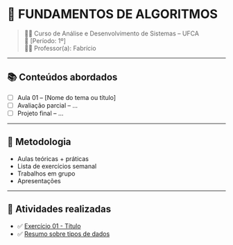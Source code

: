 # 📘 FUNDAMENTOS DE ALGORITMOS

> 🧑‍🎓 Curso de Análise e Desenvolvimento de Sistemas – UFCA  
> 📆 [Período: 1º]  
> 🧑‍🏫 Professor(a): Fabrício 

---

## 📚 Conteúdos abordados

- [ ] Aula 01 – [Nome do tema ou título]
- [ ] Avaliação parcial – ...
- [ ] Projeto final – ...

---

## 📝 Metodologia

- Aulas teóricas + práticas
- Lista de exercícios semanal
- Trabalhos em grupo
- Apresentações

---

## 📄 Atividades realizadas
<!-- fazer exercicio e linkar com a pasta do projeto aki  -->

- ✅ [Exercício 01 - Título](./exercicios/)
- ✅ [Resumo sobre tipos de dados](./resumos/)
